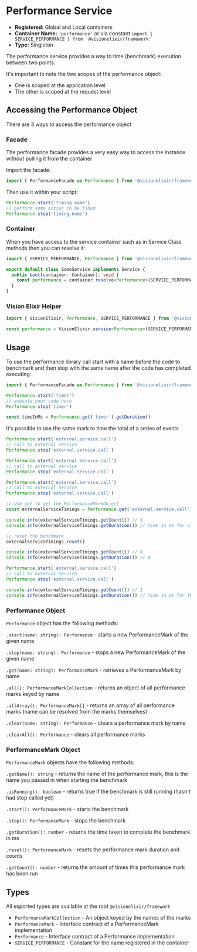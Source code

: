 # Performance Service

- **Registered:** Global and Local containers
- **Container Name:** `'performance'` or via constant `import { SERVICE_PERFORMANCE } from '@visionelixir/framework'`
- **Type:** Singleton

The performance service provides a way to time (benchmark) execution between two points.

It's important to note the two scopes of the performance object:
- One is scoped at the application level
- The other is scoped at the request level

## Accessing the Performance Object

There are 3 ways to access the performance object

### Facade

The performance facade provides a very easy way to access the instance without pulling it from the container

Import the facade:
```typescript
import { PerformanceFacade as Performance } from '@visionelixir/framework'
```

Then use it within your script:
```typescript
Performance.start('timing.name')
// perform some action to be timed
Performance.stop('timing.name')
```

### Container

When you have access to the service container such as in Service Class methods then you can resolve it:

```typescript
import { SERVICE_PERFORMANCE, Performance } from '@visionelixir/framework'

export default class SomeService implements Service {
  public boot(container: Container): void {
    const performance = container.resolve<Performance>(SERVICE_PERFORMANCE) // resolve it from the container
  }
}
```

### Vision Elixir Helper

```typescript
import { VisionElixir, Performance, SERVICE_PERFORMANCE } from '@visionelixir/framework'

const performance = VisionElixir.service<Performance>(SERVICE_PERFORMANCE)
```

## Usage

To use the performance library call start with a name before the code to benchmark and then stop with the same name after
the code has completed executing:

```typescript
import { PerformanceFacade as Performance } from '@visionelixir/framework'

Performance.start('timer')
// execute your code here
Performance.stop('timer')

const timeInMs = Performance.get('timer').getDuration()
```

It's possible to use the same mark to time the total of a series of events

```typescript
Performance.start('external.service.call')
// call to external service
Performance.stop('external.service.call')

Performance.start('external.service.call')
// call to external service
Performance.stop('external.service.call')

Performance.start('external.service.call')
// call to external service
Performance.stop('external.service.call')

// Use get to get the PerformanceMarkObject
const externalServiceTimings = Performance.get('external.service.call')

console.info(externalServiceTimings.getCount()) // 3
console.info(externalServiceTimings.getDuration()) // time in ms for all calls

// reset the benchmark
externalServiceTimings.reset()

console.info(externalServiceTimings.getCount()) // 0
console.info(externalServiceTimings.getDuration()) // 0

Performance.start('external.service.call')
// call to external service
Performance.stop('external.service.call')

console.info(externalServiceTimings.getCount()) // 1
console.info(externalServiceTimings.getDuration()) // time in ms for the one call
```

### Performance Object
`Performance` object has the following methods:

`.start(name: string): Performance` - starts a new PerformanceMark of the given name

`.stop(name: string): Performance` - stops a new PerformanceMark of the given name

`.get(name: string): PerformanceMark` - retrieves a PerformanceMark by name

`.all(): PerformanceMarkCollection` - returns an object of all performance marks keyed by name

`.allArray(): PerformanceMark[]` - returns an array of all performance marks (name can be resolved from the marks themselves)

`.clear(name: string): Performance` - clears a performance mark by name

`.clearAll(): Performance` - clears all performance marks

### PerformanceMark Object

`PerformanceMark` objects have the following methods:

`.getName(): string` - returns the name of the performance mark, this is the name you passed in when starting the benchmark

`.isRunning(): boolean` - returns true if the benchmark is still running (hasn't had stop called yet)

`.start(): PerformanceMark` - starts the benchmark

`.stop(): PerformanceMark` - stops the benchmark

`.getDuration(): number` - returns the time taken to complete the benchmark in ms

`.reset(): PerformanceMark` - resets the performance mark duration and counts

`.getCount(): number` - returns the amount of times this performance mark has been run

## Types

All exported types are available at the root `@visionelixir/framework`

- `PerformanceMarkCollection` - An object keyed by the names of the marks
- `PerformanceMark` - Interface contract of a PerformanceMark implementation
- `Performance` - Interface contract of a Performance implementation
- `SERVICE_PERFORMANCE` - Constant for the name registered in the container

